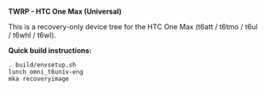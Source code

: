 **TWRP - HTC One Max (Universal)**

This is a recovery-only device tree for the HTC One Max (t6att / t6tmo / t6ul / t6whl / t6wl).

**Quick build instructions:**

    . build/envsetup.sh
    lunch omni_t6univ-eng
    mka recoveryimage
